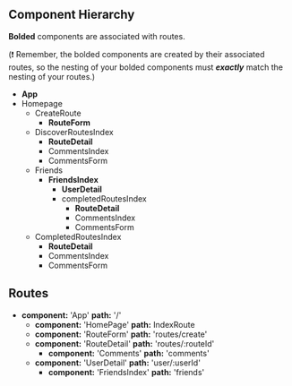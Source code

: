 ## Component Hierarchy

**Bolded** components are associated with routes.

(:exclamation: Remember, the bolded components are created by their
associated routes, so the nesting of your bolded components must
_**exactly**_ match the nesting of your routes.)

* **App**
* Homepage
  * CreateRoute
    * **RouteForm**
  * DiscoverRoutesIndex
    * **RouteDetail**
    * CommentsIndex
    * CommentsForm
  * Friends
    * **FriendsIndex**
      * **UserDetail**
      * completedRoutesIndex
        * **RouteDetail**
        * CommentsIndex
        * CommentsForm
  * CompletedRoutesIndex
    * **RouteDetail**
    * CommentsIndex
    * CommentsForm

## Routes

* **component:** 'App' **path:** '/'
  * **component:** 'HomePage' **path:** IndexRoute
  * **component:** 'RouteForm' **path:** 'routes/create'
  * **component:** 'RouteDetail' **path:** 'routes/:routeId'
    * **component:** 'Comments' **path:** 'comments'
  * **component:** 'UserDetail' **path:** 'user/:userId'
    * **component:** 'FriendsIndex' **path:** 'friends'
